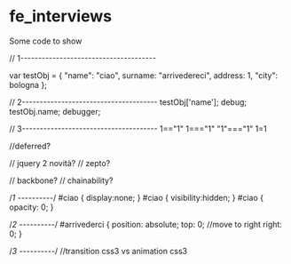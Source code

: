 # fe_interviews
Some code to show

// 1--------------------------------------

var testObj = {
    "name": "ciao",
    surname: "arrivedereci",
    address: 1,
    "city": bologna
};

// 2--------------------------------------
testObj['name'];
debug;
testObj.name;
debugger;

// 3--------------------------------------
1=="1"
1==="1"
"1"==="1"
1=1

//deferred?

// jquery 2 novità?
// zepto?

// backbone?
// chainability?


/*1 ----------*/
#ciao {
    display:none;
}
#ciao {
    visibility:hidden;
}
#ciao {
    opacity: 0;
}

/*2 ----------*/
#arrivederci {
    position: absolute;
    top: 0;
    //move to right
    right: 0;
}

/*3 ----------*/
//transition css3 vs animation css3